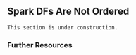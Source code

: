 ## Spark DFs Are Not Ordered

```{warning}
This section is under construction.
```

### Further Resources
